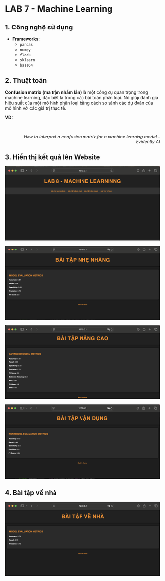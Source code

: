 # LAB 7 - Machine Learning

## 1. Công nghệ sử dụng
- **Frameworks**: 
  - `pandas`
  - `numpy`
  - `flask`
  - `sklearn`
  - `base64`

## 2. Thuật toán
**Confusion matrix (ma trận nhầm lẫn)** là một công cụ quan trọng trong machine learning, đặc biệt là trong các bài toán phân loại. Nó giúp đánh giá hiệu suất của một mô hình phân loại bằng cách so sánh các dự đoán của mô hình với các giá trị thực tế.

**VD:**
<p align="center">
  <img src="https://cdn.prod.website-files.com/660ef16a9e0687d9cc27474a/662c42677529a0f4e97e4f96_644aea65cefe35380f198a5a_class_guide_cm08.png" alt="" style="width: 70%; height: auto;">
<p align="right">
  <em>How to interpret a confusion matrix for a machine learning model - Evidently AI</em>

## 3. Hiển thị kết quả lên Website 
<p align="center">
  <img src="https://github.com/tramit-work/LAB8-MachineLearning/blob/main/photos/pic1.png" alt="">
</p>
<p align="center">
  <img src="https://github.com/tramit-work/LAB8-MachineLearning/blob/main/photos/pic2.png" alt="">
</p>
<p align="center">
  <img src="https://github.com/tramit-work/LAB8-MachineLearning/blob/main/photos/pic3.png" alt="">
</p>
<p align="center">
  <img src="https://github.com/tramit-work/LAB8-MachineLearning/blob/main/photos/pic4.png" alt="">
</p>

## 4. Bài tập về nhà
<p align="center">
  <img src="https://github.com/tramit-work/LAB8-MachineLearning/blob/main/photos/pic5.png" alt="">
</p>

